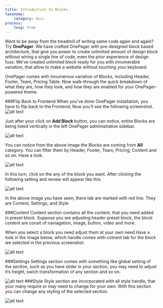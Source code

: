 ```yaml
---
title: Introduction to Blocks
taxonomy:
    category: docs
process:
	twig: true
---
```


Want to be away from the treadmill of writing same code again and again? Try **OnePager**. We have crafted OnePager with pre-designed block based architecture, that give you power to create unlimited amount of design block without wiring a single line of code, even the prior experience of design fuss. We’ve created unlimited block ready for you with innumerable variation, that allow to make a webstie without touching your keyboard.  

OnePager comes with innumerous variation of Blocks, including Header, Footer, Team, Pricing Table. Now walk-through the quick breakdown of what they are, how they look, and how they are enabled for your OnePager-powered theme.

###Flip Back to Frontend
When you've done OnePager installation, you have to flip back to the Frontend, Now you’ll see the following screenshot. 
![alt text](onepager-frontend.png "Logo Title Text 1")

Just after your click on **Add Block** button, you can notice, entire Blocks are being listed vertically in the left OnePager administrative sidebar. 

![alt text](block-vartically.png "Logo Title Text 1")

You can notice from the above image the Blocks are coming from **All** category. You can filter them by Header, Footer, Team, Pricing, Content and so on. Have a look.


![alt text](block-sorting.png "Logo Title Text 1")

In this turn, click on the any of the block you want. After clicking the following setting and review will appear like this. 

![alt text](block-settings.png "Logo Title Text 1")

In the above image you have seen, there tab are marked with red line. They are Content, Settings, and Style



###Content 
Content section contains all the content, that you need added in preset block. Suppose you are adjusting header preset block, the block content are consit of naviagation, image, button, video and more. 

When you select a block you need adjust them at your own need.Have a look in the image below, which handle comes with cotnent tab for the block we selected in the previous screenshot.

![alt text](content.png "Logo Title Text 1")

###Settings 
Settings section comes with something like global setting of the section, such as you have slider in your section, you may need to adjust it’s height, swich transformation of any section and so on.

 
![alt text](settings.png "Logo Title Text 1")
###Style 
Style section are incorporated with all style handle, that your many require or may need to change for your own. With this section you can change any styling of the selected section.

![alt text](style.png "Logo Title Text 1")